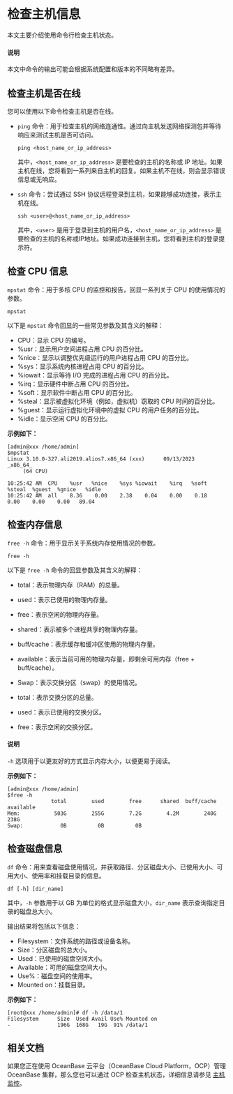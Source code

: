 # 检查主机信息

本文主要介绍使用命令行检查主机状态。

<main id="notice" type='explain'>
  <h4>说明</h4>
  <p>本文中命令的输出可能会根据系统配置和版本的不同略有差异。</p>
</main>

## 检查主机是否在线

您可以使用以下命令检查主机是否在线。

* `ping` 命令：用于检查主机的网络连通性。通过向主机发送网络探测包并等待响应来测试主机是否可访问。

   ```shell
   ping <host_name_or_ip_address>
   ```

   其中，`<host_name_or_ip_address>` 是要检查的主机的名称或 IP 地址。如果主机在线，您将看到一系列来自主机的回复。如果主机不在线，则会显示错误信息或无响应。

* `ssh` 命令：尝试通过 SSH 协议远程登录到主机，如果能够成功连接，表示主机在线。

   ```shell
   ssh <user>@<host_name_or_ip_address>
   ```

   其中，`<user>` 是用于登录到主机的用户名，`<host_name_or_ip_address>` 是要检查的主机的名称或IP地址。如果成功连接到主机，您将看到主机的登录提示符。

## 检查 CPU 信息

`mpstat` 命令：用于多核 CPU 的监控和报告，回显一系列关于 CPU 的使用情况的参数。

```shell
mpstat
```

以下是 `mpstat` 命令回显的一些常见参数及其含义的解释：

* CPU：显示 CPU 的编号。
* %usr：显示用户空间进程占用 CPU 的百分比。
* %nice：显示以调整优先级运行的用户进程占用 CPU 的百分比。
* %sys：显示系统内核进程占用 CPU 的百分比。
* %iowait：显示等待 I/O 完成的进程占用 CPU 的百分比。
* %irq：显示硬件中断占用 CPU 的百分比。
* %soft：显示软件中断占用 CPU 的百分比。
* %steal：显示被虚拟化环境（例如，虚拟机）窃取的 CPU 时间的百分比。
* %guest：显示运行虚拟化环境中的虚拟 CPU 的用户任务的百分比。
* %idle：显示空闲 CPU 的百分比。

**示例如下：**

```shell
[admin@xxx /home/admin]
$mpstat
Linux 3.10.0-327.ali2019.alios7.x86_64 (xxx)      09/13/2023      _x86_64_
     (64 CPU)

10:25:42 AM  CPU    %usr   %nice    %sys %iowait    %irq   %soft  %steal  %guest  %gnice   %idle
10:25:42 AM  all    8.36    0.00    2.38    0.04    0.00    0.18    0.00    0.00    0.00   89.04
```

## 检查内存信息

`free -h` 命令：用于显示关于系统内存使用情况的参数。

```shell
free -h
```

以下是 `free -h` 命令的回显参数及其含义的解释：

* total：表示物理内存（RAM）的总量。
* used：表示已使用的物理内存量。
* free：表示空闲的物理内存量。
* shared：表示被多个进程共享的物理内存量。
* buff/cache：表示缓存和缓冲区使用的物理内存量。
* available：表示当前可用的物理内存量，即剩余可用内存（free + buff/cache）。

* Swap：表示交换分区（swap）的使用情况。
* total：表示交换分区的总量。
* used：表示已使用的交换分区。
* free：表示空闲的交换分区。

<main id="notice" type='explain'>
  <h4>说明</h4>
  <p><code>-h</code> 选项用于以更友好的方式显示内存大小，以便更易于阅读。</p>
</main>

**示例如下：**

```shell
[admin@xxx /home/admin]
$free -h
              total        used        free      shared  buff/cache   available
Mem:           503G        255G        7.2G        4.2M        240G        238G
Swap:            0B          0B          0B
```

## 检查磁盘信息

`df` 命令：用来查看磁盘使用情况，并获取路径、分区磁盘大小、已使用大小、可用大小、使用率和挂载目录的信息。

```shell
df [-h] [dir_name]
```

其中，`-h` 参数用于以 GB 为单位的格式显示磁盘大小，`dir_name` 表示查询指定目录的磁盘总大小。

输出结果将包括以下信息：

* Filesystem：文件系统的路径或设备名称。
* Size：分区磁盘的总大小。
* Used：已使用的磁盘空间大小。
* Available：可用的磁盘空间大小。
* Use%：磁盘空间的使用率。
* Mounted on：挂载目录。

**示例如下：**

```shell
[root@xxx /home/admin]# df -h /data/1
Filesystem      Size  Used Avail Use% Mounted on
-               196G  168G   19G  91% /data/1
```

## 相关文档

如果您正在使用 OceanBase 云平台（OceanBase Cloud Platform，OCP）管理 OceanBase 集群，那么您也可以通过 OCP 检查主机状态，详细信息请参见 [主机监控](https://www.oceanbase.com/docs/enterprise-oceanbase-ocp-cn-10000000001542156)。
